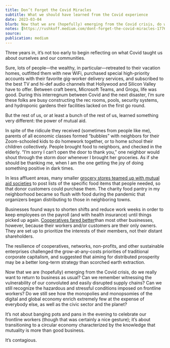 ```yaml
---
title: Don’t Forget the Covid Miracles
subtitle: What we should have learned from the Covid experience
date: 2023-03-04
blurb: Now that we are (hopefully) emerging from the Covid crisis, do we really want to return to business as usual?
notes: [https://rushkoff.medium.com/dont-forget-the-covid-miracles-1776fa21e1c4](https://rushkoff.medium.com/dont-forget-the-covid-miracles-1776fa21e1c4 https://rushkoff.medium.com/dont-forget-the-covid-miracles-1776fa21e1c4)
source: 
publication: medium
---
```


Three years in, it’s not too early to begin reflecting on what Covid taught us about ourselves and our communities.

Sure, lots of people—the wealthy, in particular—retreated to their vacation homes, outfitted them with new WiFi, purchased special high-priority accounts with their favorite gig-worker delivery services, and subscribed to the best TV and hi-def audio channels that Hollywood and Silicon Valley have to offer. Between craft beers, Microsoft Teams, and Grogu, life was good. During this interregnum between Covid and the next disaster, I’m sure these folks are busy constructing the rec rooms, pools, security systems, and hydroponic gardens their facilities lacked on the first go round.

But the rest of us, or at least a bunch of the rest of us, learned something very different: the power of mutual aid.

In spite of the ridicule they received (sometimes from people like me), parents of all economic classes formed “bubbles” with neighbors for their Zoom-schooled kids to do homework together, or to home school their children collectively. People brought food to neighbors, and checked in the elderly. “I’m sorry I can’t open the door to thank you,” one neighbor would shout through the storm door whenever I brought her groceries. As if she should be thanking me, when I am the one getting the joy of doing something positive in dark times.

In less affluent areas, many smaller [grocery stores teamed up with mutual aid societies](https://citylimits.org/2021/09/24/a-year-and-a-half-into-pandemic-nycs-mutual-aid-movement-at-a-turning-point/) to post lists of the specific food items that people needed, so that donor customers could purchase them. The charity food pantry in my neighborhood became so flush with food during the pandemic that organizers began distributing to those in neighboring towns.

Businesses found ways to shorten shifts and reduce work weeks in order to keep employees on the payroll (and with health insurance) until things picked up again. [Cooperatives fared better](https://journals.sagepub.com/doi/full/10.1177/0973005221991624)than most other businesses, however, because their workers and/or customers are their only owners. They are set up to prioritize the interests of their members, not their distant shareholders.

The resilience of cooperatives, networks, non-profits, and other sustainable enterprises challenged the grow-at-any-costs priorities of traditional corporate capitalism, and suggested that aiming for distributed prosperity may be a better long-term strategy than scorched earth extraction.

Now that we are (hopefully) emerging from the Covid crisis, do we really want to return to business as usual? Can we remember witnessing the vulnerability of our convoluted and easily disrupted supply chains? Can we still recognize the hazardous and stressful conditions imposed on frontline workers? Do we still see how the monopolies and monopsomies of the digital and global economy enrich extremely few at the expense of everybody else, as well as the civic sector and the planet?

It’s not about banging pots and pans in the evening to celebrate our frontline workers (though that was certainly a nice gesture); it’s about transitioning to a circular economy characterized by the knowledge that mutuality is more than good business.

It’s contagious.
